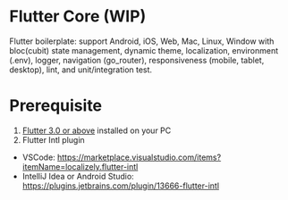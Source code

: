 # Flutter Core (WIP)
Flutter boilerplate: support Android, iOS, Web, Mac, Linux, Window with bloc(cubit) state management, dynamic theme, localization, environment (.env), logger, navigation (go_router), responsiveness (mobile, tablet, desktop), lint, and unit/integration test.

# Prerequisite
1. [Flutter 3.0 or above](https://docs.flutter.dev/get-started/install) installed on your PC
2. Flutter Intl plugin 
- VSCode: https://marketplace.visualstudio.com/items?itemName=localizely.flutter-intl
- IntelliJ Idea or Android Studio: https://plugins.jetbrains.com/plugin/13666-flutter-intl


